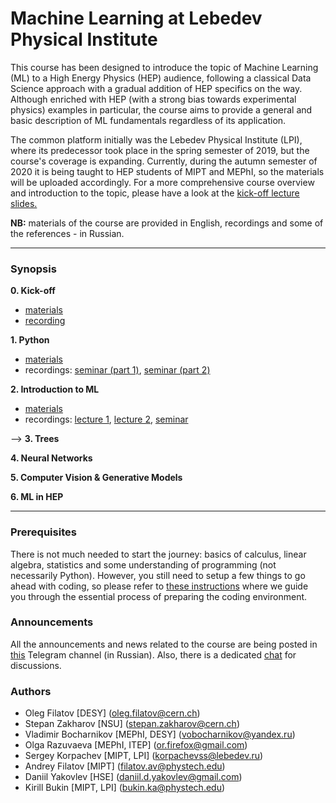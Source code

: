 # Machine Learning at Lebedev Physical Institute

This course has been designed to introduce the topic of Machine Learning (ML) to a High Energy Physics (HEP) audience, following a classical Data Science approach with a gradual addition of HEP specifics on the way. Although enriched with HEP (with a strong bias towards experimental physics) examples in particular, the course aims to provide a general and basic description of ML fundamentals regardless of its application.  

The common platform initially was the Lebedev Physical Institute (LPI), where its predecessor took place in the spring semester of 2019, but the course's coverage is expanding. Currently, during the autumn semester of 2020 it is being taught to HEP students of MIPT and MEPhI, so the materials will be uploaded accordingly. For a more comprehensive course overview and introduction to the topic, please have a look at the [kick-off lecture slides.](https://github.com/ml-lpi/ml-lpi/blob/master/week0_kick_off/Kick_off_lecture.pdf)

**NB:** materials of the course are provided in English, recordings and some of the references - in Russian.

---

### Synopsis
**0.  Kick-off**
* [materials](https://github.com/ml-lpi/ml-lpi/tree/master/week0_kick_off)
* [recording](https://drive.google.com/file/d/1QuuOI90HoC299y6wI4VBgcvfLFjlhCgp/view?usp=sharing)

**1.  Python**
* [materials](https://github.com/ml-lpi/ml-lpi/tree/master/week0_python)
* recordings: [seminar (part 1)](https://drive.google.com/file/d/1CO9X0hyKPJvCZklDGpkQBBZ1PDWMM-yf/view?usp=sharing), [seminar (part 2)](https://drive.google.com/file/d/1DuCKMwsvp0m6AUAAClwMsSuIum8p4JBR/view?usp=sharing)

**2.  Introduction to ML**
* [materials](https://github.com/ml-lpi/ml-lpi/tree/master/week1_intro_to_ml)
* recordings: [lecture 1](https://drive.google.com/file/d/1CJkNNzJOeVz22R5yfICQ1lyrMWXToQpi/view?usp=sharing), [lecture 2](https://drive.google.com/file/d/1sZUz_jzLNeAZpwekPiPEAYSKVqHKhrDB/view?usp=sharing), [seminar](https://drive.google.com/file/d/1pICE4x9xm_89_O7YSSJVBBFA-HX8dnWT/view?usp=sharing)

--> **3.  Trees**

**4.  Neural Networks**

**5.  Computer Vision & Generative Models**

**6.  ML in HEP**

---

### Prerequisites
There is not much needed to start the journey: basics of calculus, linear algebra, statistics and some understanding of programming (not necessarily Python). However, you still need to setup a few things to go ahead with coding, so please refer to [these instructions](https://www.notion.so/Getting-started-5c28a72ae7c84828a916d2644d084176) where we guide you through the essential process of preparing the coding environment. 

### Announcements
All the announcements and news related to the course are being posted in [this](https://t.me/joinchat/AAAAAFKpVt6uUk49Io0yFQ) Telegram channel (in Russian). Also, there is a dedicated [chat](https://t.me/joinchat/GqvG80Wf7CBMKKXqnA0Ggg) for discussions.

### Authors
* Oleg Filatov [DESY] (<oleg.filatov@cern.ch>)
* Stepan Zakharov [NSU] (<stepan.zakharov@cern.ch>)
* Vladimir Bocharnikov [MEPhI, DESY] (<vobocharnikov@yandex.ru>)
* Olga Razuvaeva [MEPhI, ITEP] (<or.firefox@gmail.com>)
* Sergey Korpachev [MIPT, LPI] (<korpachevss@lebedev.ru>)
* Andrey Filatov [MIPT] (<filatov.av@phystech.edu>)
* Daniil Yakovlev [HSE] (<daniil.d.yakovlev@gmail.com>)
* Kirill Bukin [MIPT, LPI] (<bukin.ka@phystech.edu>)
